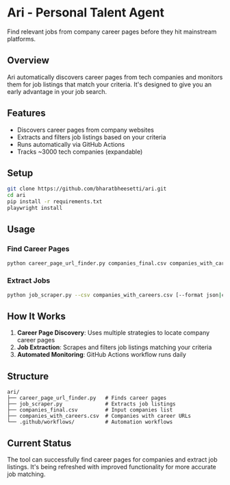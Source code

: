 # Ari - Personal Talent Agent

Find relevant jobs from company career pages before they hit mainstream platforms.

## Overview

Ari automatically discovers career pages from tech companies and monitors them for job listings that match your criteria. It's designed to give you an early advantage in your job search.

## Features

- Discovers career pages from company websites
- Extracts and filters job listings based on your criteria 
- Runs automatically via GitHub Actions
- Tracks ~3000 tech companies (expandable)

## Setup

```bash
git clone https://github.com/bharatbheesetti/ari.git
cd ari
pip install -r requirements.txt
playwright install
```

## Usage

### Find Career Pages

```bash
python career_page_url_finder.py companies_final.csv companies_with_careers.csv
```

### Extract Jobs

```bash
python job_scraper.py --csv companies_with_careers.csv [--format json|csv] [--headless]
```

## How It Works

1. **Career Page Discovery**: Uses multiple strategies to locate company career pages
2. **Job Extraction**: Scrapes and filters job listings matching your criteria
3. **Automated Monitoring**: GitHub Actions workflow runs daily

## Structure

```
ari/
├── career_page_url_finder.py   # Finds career pages
├── job_scraper.py              # Extracts job listings
├── companies_final.csv         # Input companies list
├── companies_with_careers.csv  # Companies with career URLs
└── .github/workflows/          # Automation workflows
```

## Current Status

The tool can successfully find career pages for companies and extract job listings. It's being refreshed with improved functionality for more accurate job matching.